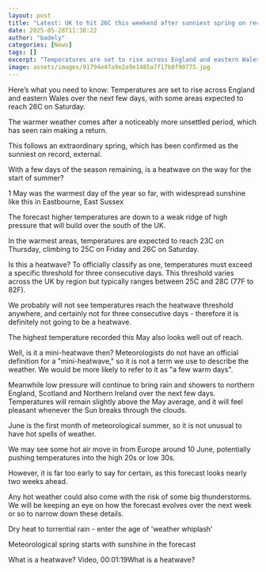 ```yaml
---
layout: post
title: "Latest: UK to hit 26C this weekend after sunniest spring on record"
date: 2025-05-28T11:38:22
author: "badely"
categories: [News]
tags: []
excerpt: "Temperatures are set to rise across England and eastern Wales over the next few days, as this spring is confirmed as the sunniest on record."
image: assets/images/91794e4fa9e2a9e1485a7f17b8f90775.jpg
---
```


Here’s what you need to know: Temperatures are set to rise across England and eastern Wales over the next few days, with some areas expected to reach 26C on Saturday.

The warmer weather comes after a noticeably more unsettled period, which has seen rain making a return. 

This follows an extraordinary spring, which has been confirmed as the sunniest on record, external. 

With a few days of the season remaining, is a heatwave on the way for the start of summer?

1 May was the warmest day of the year so far, with widespread sunshine like this in Eastbourne, East Sussex

The forecast higher temperatures are down to a weak ridge of high pressure that will build over the south of the UK.

In the warmest areas, temperatures are expected to reach 23C on Thursday, climbing to 25C on Friday and 26C on Saturday.

Is this a heatwave? To officially classify as one, temperatures must exceed a specific  threshold for three consecutive days. This threshold varies across the UK by region but typically ranges between 25C and 28C (77F to 82F).

We probably will not see temperatures reach the heatwave threshold anywhere, and certainly not for three consecutive days - therefore it is definitely not going to be a heatwave. 

The highest temperature recorded this May also looks well out of reach.

Well, is it a mini-heatwave then? Meteorologists do not have an official definition for a "mini-heatwave," so it is not a term we use to describe the weather. We would be more likely to refer to it as "a few warm days".

Meanwhile low pressure will continue to bring rain and showers to northern England, Scotland and Northern Ireland over the next few days. Temperatures will remain slightly above the May average, and it will feel pleasant whenever the Sun breaks through the clouds.

June is the first month of meteorological summer, so it is not unusual to have hot spells of weather. 

We may see some hot air move in from Europe around 10 June, potentially pushing temperatures into the high 20s or low 30s.

However, it is far too early to say for certain, as this forecast looks nearly two weeks ahead.

Any hot weather could also come with the risk of some big thunderstorms. We will be keeping an eye on how the forecast evolves over the next week or so to narrow down these details.

Dry heat to torrential rain - enter the age of 'weather whiplash'

Meteorological spring starts with sunshine in the forecast

What is a heatwave? Video, 00:01:19What is a heatwave?

